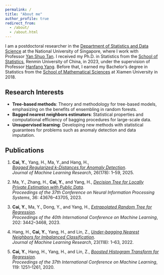 ```yaml
---
permalink: /
title: "About me"
author_profile: true
redirect_from: 
  - /about/
  - /about.html
---
```


I am a postdoctoral researcher in the [Department of Statistics and Data Science](https://www.stat.nus.edu.sg/) at the National University of Singapore, where I work with Professor [Yan Shuo Tan](https://sites.google.com/view/yanshuotan/home). I received my Ph.D. in Statistics from the [School of Statistics](https://stat.ruc.edu.cn/Home/index.htm), Renmin University of China, in 2023, under the supervision of Professor [Hanfang Yang](http://isbd.ruc.edu.cn/English/Faculty/75f7b9495f664db2b47dce10253a84ff.htm). Before that, I earned my Bachelor’s degree in Statistics from the [School of Mathematical Sciences](https://math.xmu.edu.cn/en/) at Xiamen University in 2018.

Research Interests
-----
- **Tree-based methods**: Theory and methodology for tree-based models, emphasizing on the benefits of ensembling in random forests.
- **Bagged nearest neighbors estimators**: Statistical properties and computational efficiency of bagging procedures for large-scale data.
- **Unsupervised learning**: Developing new methods with statistical guarantees for problems such as anomaly detection and data imputation.


Publications
-----
1. **Cai, Y.**, Yang, H., Ma, Y.,and Hang, H.,  
   [*Bagged Regularized k-Distances for Anomaly Detection*](https://jmlr.org/papers/v26/23-1519.html).  
   *Journal of Machine Learning Research*, 26(178): 1–59, 2025.

2. Ma, Y., Zhang, H., **Cai, Y.**, and Yang, H.,
   [*Decision Tree for Locally Private Estimation with Public Data*](https://proceedings.neurips.cc/paper_files/paper/2023/hash/88237ac4e9941b1be5c6d3c1ad408184-Abstract-Conference.html).  
   *Proceedings of the 37th Conference on Neural Information Processing Systems*, 36: 43676–43705, 2023.

3. **Cai, Y.**, Ma, Y., Dong, Y., and Yang, H., 
   [*Extrapolated Random Tree for Regression*](https://proceedings.mlr.press/v202/cai23d.html).  
   *Proceedings of the 40th International Conference on Machine Learning*, 202: 3442–3468, 2023.

4. Hang, H., **Cai, Y.**, Yang, H., and Lin, Z.,
   [*Under-bagging Nearest Neighbors for Imbalanced Classification*](https://www.jmlr.org/papers/v23/21-0904.html).  
   *Journal of Machine Learning Research*, 23(118): 1–63, 2022.

5. **Cai, Y.**, Hang, H., Yang, H., and Lin, Z.,
   [*Boosted Histogram Transform for Regression*](http://proceedings.mlr.press/v119/cai20a.html).  
   *Proceedings of the 37th International Conference on Machine Learning*, 119: 1251–1261, 2020.


